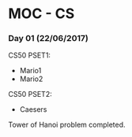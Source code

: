 # MOC - CS

### Day 01 (22/06/2017)

CS50 PSET1:
 - Mario1
 - Mario2

CS50 PSET2:
 - Caesers
 
 Tower of Hanoi problem completed.
